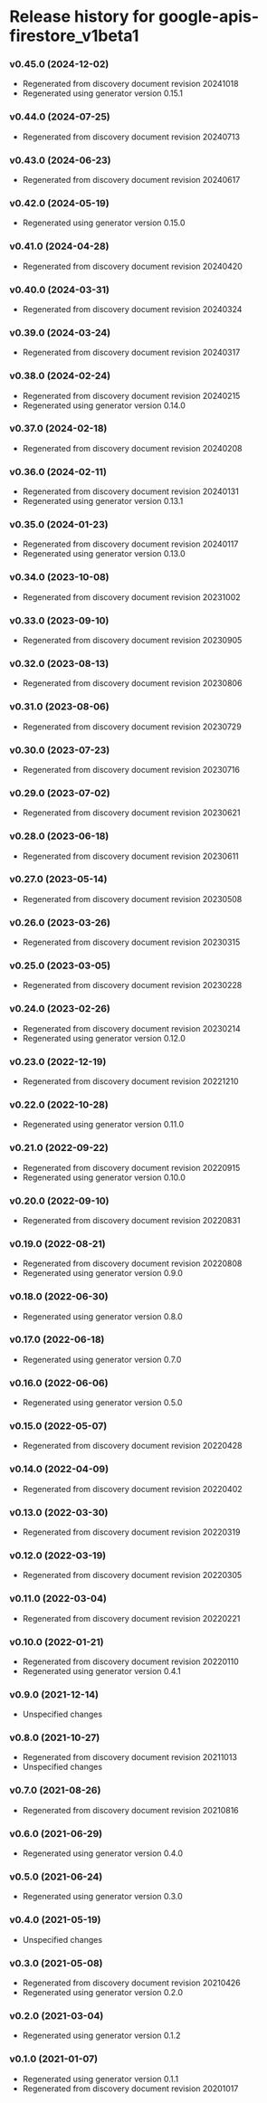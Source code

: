 # Release history for google-apis-firestore_v1beta1

### v0.45.0 (2024-12-02)

* Regenerated from discovery document revision 20241018
* Regenerated using generator version 0.15.1

### v0.44.0 (2024-07-25)

* Regenerated from discovery document revision 20240713

### v0.43.0 (2024-06-23)

* Regenerated from discovery document revision 20240617

### v0.42.0 (2024-05-19)

* Regenerated using generator version 0.15.0

### v0.41.0 (2024-04-28)

* Regenerated from discovery document revision 20240420

### v0.40.0 (2024-03-31)

* Regenerated from discovery document revision 20240324

### v0.39.0 (2024-03-24)

* Regenerated from discovery document revision 20240317

### v0.38.0 (2024-02-24)

* Regenerated from discovery document revision 20240215
* Regenerated using generator version 0.14.0

### v0.37.0 (2024-02-18)

* Regenerated from discovery document revision 20240208

### v0.36.0 (2024-02-11)

* Regenerated from discovery document revision 20240131
* Regenerated using generator version 0.13.1

### v0.35.0 (2024-01-23)

* Regenerated from discovery document revision 20240117
* Regenerated using generator version 0.13.0

### v0.34.0 (2023-10-08)

* Regenerated from discovery document revision 20231002

### v0.33.0 (2023-09-10)

* Regenerated from discovery document revision 20230905

### v0.32.0 (2023-08-13)

* Regenerated from discovery document revision 20230806

### v0.31.0 (2023-08-06)

* Regenerated from discovery document revision 20230729

### v0.30.0 (2023-07-23)

* Regenerated from discovery document revision 20230716

### v0.29.0 (2023-07-02)

* Regenerated from discovery document revision 20230621

### v0.28.0 (2023-06-18)

* Regenerated from discovery document revision 20230611

### v0.27.0 (2023-05-14)

* Regenerated from discovery document revision 20230508

### v0.26.0 (2023-03-26)

* Regenerated from discovery document revision 20230315

### v0.25.0 (2023-03-05)

* Regenerated from discovery document revision 20230228

### v0.24.0 (2023-02-26)

* Regenerated from discovery document revision 20230214
* Regenerated using generator version 0.12.0

### v0.23.0 (2022-12-19)

* Regenerated from discovery document revision 20221210

### v0.22.0 (2022-10-28)

* Regenerated using generator version 0.11.0

### v0.21.0 (2022-09-22)

* Regenerated from discovery document revision 20220915
* Regenerated using generator version 0.10.0

### v0.20.0 (2022-09-10)

* Regenerated from discovery document revision 20220831

### v0.19.0 (2022-08-21)

* Regenerated from discovery document revision 20220808
* Regenerated using generator version 0.9.0

### v0.18.0 (2022-06-30)

* Regenerated using generator version 0.8.0

### v0.17.0 (2022-06-18)

* Regenerated using generator version 0.7.0

### v0.16.0 (2022-06-06)

* Regenerated using generator version 0.5.0

### v0.15.0 (2022-05-07)

* Regenerated from discovery document revision 20220428

### v0.14.0 (2022-04-09)

* Regenerated from discovery document revision 20220402

### v0.13.0 (2022-03-30)

* Regenerated from discovery document revision 20220319

### v0.12.0 (2022-03-19)

* Regenerated from discovery document revision 20220305

### v0.11.0 (2022-03-04)

* Regenerated from discovery document revision 20220221

### v0.10.0 (2022-01-21)

* Regenerated from discovery document revision 20220110
* Regenerated using generator version 0.4.1

### v0.9.0 (2021-12-14)

* Unspecified changes

### v0.8.0 (2021-10-27)

* Regenerated from discovery document revision 20211013
* Unspecified changes

### v0.7.0 (2021-08-26)

* Regenerated from discovery document revision 20210816

### v0.6.0 (2021-06-29)

* Regenerated using generator version 0.4.0

### v0.5.0 (2021-06-24)

* Regenerated using generator version 0.3.0

### v0.4.0 (2021-05-19)

* Unspecified changes

### v0.3.0 (2021-05-08)

* Regenerated from discovery document revision 20210426
* Regenerated using generator version 0.2.0

### v0.2.0 (2021-03-04)

* Regenerated using generator version 0.1.2

### v0.1.0 (2021-01-07)

* Regenerated using generator version 0.1.1
* Regenerated from discovery document revision 20201017

